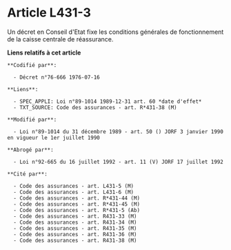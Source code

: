 # Article L431-3

Un décret en Conseil d'Etat fixe les conditions générales de fonctionnement de la caisse centrale de réassurance.

**Liens relatifs à cet article**

	**Codifié par**:

	  - Décret n°76-666 1976-07-16

	**Liens**:

	  - SPEC_APPLI: Loi n°89-1014 1989-12-31 art. 60 *date d'effet*
	  - TXT_SOURCE: Code des assurances - art. R*431-38 (M)

	**Modifié par**:

	  - Loi n°89-1014 du 31 décembre 1989 - art. 50 () JORF 3 janvier 1990 en vigueur le 1er juillet 1990

	**Abrogé par**:

	  - Loi n°92-665 du 16 juillet 1992 - art. 11 (V) JORF 17 juillet 1992

	**Cité par**:

	  - Code des assurances - art. L431-5 (M)
	  - Code des assurances - art. L431-6 (M)
	  - Code des assurances - art. R*431-44 (M)
	  - Code des assurances - art. R*431-45 (M)
	  - Code des assurances - art. R*431-5 (Ab)
	  - Code des assurances - art. R431-33 (M)
	  - Code des assurances - art. R431-34 (M)
	  - Code des assurances - art. R431-35 (M)
	  - Code des assurances - art. R431-36 (M)
	  - Code des assurances - art. R431-38 (M)
